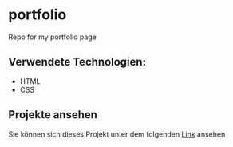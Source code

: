 # portfolio
Repo for my portfolio page

## Verwendete Technologien:
- HTML
- CSS

## Projekte ansehen
Sie können sich dieses Projekt unter dem folgenden [Link](https://dana-skydanova.github.io/portfolio/) ansehen
